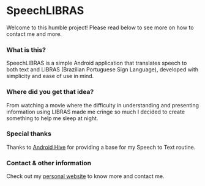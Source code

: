 # SpeechLIBRAS

Welcome to this humble project! Please read below to see more on how to contact me and more.

### What is this?

SpeechLIBRAS is a simple Android application that translates speech to both text and LIBRAS (Brazilian Portuguese Sign Language), developed with simplicity and ease of use in mind.

### Where did you get that idea?

From watching a movie where the difficulty in understanding and presenting information using LIBRAS made me cringe so much I decided to create something to help me sleep at night.

### Special thanks

Thanks to [Android Hive](https://www.androidhive.info/2014/07/android-speech-to-text-tutorial/) for providing a base for my Speech to Text routine.

### Contact & other information

Check out my [personal website](http://diskpro.us) to know more and contact me.
